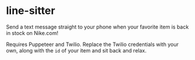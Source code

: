 # line-sitter

Send a text message straight to your phone when your favorite item is back in stock on Nike.com!

Requires Puppeteer and Twilio. Replace the Twilio credentials with your own, along with the `id` of your item and sit back and relax.
